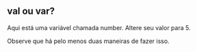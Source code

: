 
## val ou var?

Aqui está uma variável chamada number. Altere seu valor para 5.

Observe que há pelo menos duas maneiras de fazer isso.